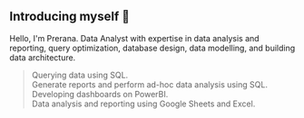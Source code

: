 ## Introducing myself 👋

Hello, I'm Prerana. Data Analyst with expertise in data analysis and reporting, query optimization, database design, data modelling, and building data architecture.

>Querying data using SQL. </br>
>Generate reports and perform ad-hoc data analysis using SQL.</br>
>Developing dashboards on PowerBI.</br>
>Data analysis and reporting using Google Sheets and Excel.</br>
